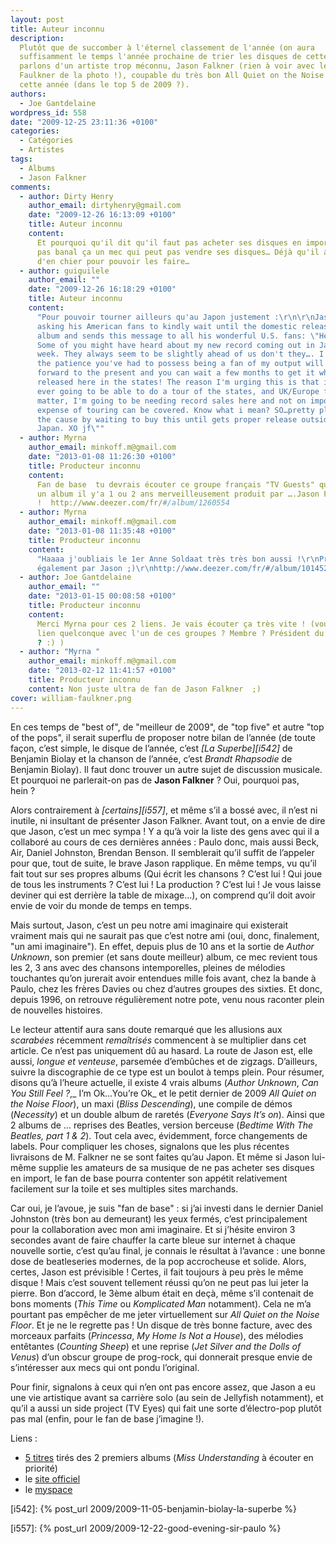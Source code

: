 ```yaml
---
layout: post
title: Auteur inconnu
description:
  Plutôt que de succomber à l'éternel classement de l'année (on aura
  suffisamment le temps l'année prochaine de trier les disques de cette année…),
  parlons d'un artiste trop méconnu, Jason Falkner (rien à voir avec le William
  Faulkner de la photo !), coupable du très bon All Quiet on the Noise Floor
  cette année (dans le top 5 de 2009 ?).
authors:
  - Joe Gantdelaine
wordpress_id: 558
date: "2009-12-25 23:11:36 +0100"
categories:
  - Catégories
  - Artistes
tags:
  - Albums
  - Jason Falkner
comments:
  - author: Dirty Henry
    author_email: dirtyhenry@gmail.com
    date: "2009-12-26 16:13:09 +0100"
    title: Auteur inconnu
    content:
      Et pourquoi qu'il dit qu'il faut pas acheter ses disques en import ? C'est
      pas banal ça un mec qui peut pas vendre ses disques… Déjà qu'il a l'air
      d'en chier pour pouvoir les faire…
  - author: guiguilele
    author_email: ""
    date: "2009-12-26 16:18:29 +0100"
    title: Auteur inconnu
    content:
      "Pour pouvoir tourner ailleurs qu'au Japon justement :\r\n\r\nJason is
      asking his American fans to kindly wait until the domestic release of the
      album and sends this message to all his wonderful U.S. fans: \"Hello all!
      Some of you might have heard about my new record coming out in Japan last
      week. They always seem to be slightly ahead of us don't they…. I'm hoping
      the patience you've had to possess being a fan of my output will carry
      forward to the present and you can wait a few months to get it when it's
      released here in the states! The reason I'm urging this is that if I'm
      ever going to be able to do a tour of the states, and UK/Europe for that
      matter, I'm going to be needing record sales here and not on import so the
      expense of touring can be covered. Know what i mean? SO…pretty please help
      the cause by waiting to buy this until gets proper release outside of
      Japan. XO jf\""
  - author: Myrna
    author_email: minkoff.m@gmail.com
    date: "2013-01-08 11:26:30 +0100"
    title: Producteur inconnu
    content:
      Fan de base  tu devrais écouter ce groupe français "TV Guests" qui a sorti
      un album il y'a 1 ou 2 ans merveilleusement produit par ….Jason Falkner
      !  http://www.deezer.com/fr/#/album/1260554
  - author: Myrna
    author_email: minkoff.m@gmail.com
    date: "2013-01-08 11:35:48 +0100"
    title: Producteur inconnu
    content:
      "Haaaa j'oubliais le 1er Anne Soldaat très très bon aussi !\r\nProduit
      également par Jason ;)\r\nhttp://www.deezer.com/fr/#/album/1014523"
  - author: Joe Gantdelaine
    author_email: ""
    date: "2013-01-15 00:08:58 +0100"
    title: Producteur inconnu
    content:
      Merci Myrna pour ces 2 liens. Je vais écouter ça très vite ! (vous avez un
      lien quelconque avec l'un de ces groupes ? Membre ? Président du fan club
      ? :) )
  - author: "Myrna "
    author_email: minkoff.m@gmail.com
    date: "2013-02-12 11:41:57 +0100"
    title: Producteur inconnu
    content: Non juste ultra de fan de Jason Falkner  ;)
cover: william-faulkner.png
---
```


En ces temps de "best of", de "meilleur de 2009", de "top five" et autre "top of
the pops", il serait superflu de proposer notre bilan de l’année (de toute
façon, c’est simple, le disque de l’année, c’est _[La Superbe][i542]_ de
Benjamin Biolay et la chanson de l’année, c’est _Brandt Rhapsodie_ de Benjamin
Biolay). Il faut donc trouver un autre sujet de discussion musicale. Et pourquoi
ne parlerait-on pas de **Jason Falkner** ? Oui, pourquoi pas, hein ?

Alors contrairement à _[certains][i557]_, et même s’il a bossé avec, il n’est ni
inutile, ni insultant de présenter Jason Falkner. Avant tout, on a envie de dire
que Jason, c’est un mec sympa ! Y a qu’à voir la liste des gens avec qui il a
collaboré au cours de ces dernières années : Paulo donc, mais aussi Beck, Air,
Daniel Johnston, Brendan Benson. Il semblerait qu’il suffit de l’appeler pour
que, tout de suite, le brave Jason rapplique. En même temps, vu qu’il fait tout
sur ses propres albums (Qui écrit les chansons ? C’est lui ! Qui joue de tous
les instruments ? C’est lui ! La production ? C’est lui ! Je vous laisse deviner
qui est derrière la table de mixage…), on comprend qu’il doit avoir envie de
voir du monde de temps en temps.

Mais surtout, Jason, c’est un peu notre ami imaginaire qui existerait vraiment
mais qui ne saurait pas que c’est notre ami (oui, donc, finalement, "un ami
imaginaire"). En effet, depuis plus de 10 ans et la sortie de _Author Unknown_,
son premier (et sans doute meilleur) album, ce mec revient tous les 2, 3 ans
avec des chansons intemporelles, pleines de mélodies touchantes qu’on jurerait
avoir entendues mille fois avant, chez la bande à Paulo, chez les frères Davies
ou chez d’autres groupes des sixties. Et donc, depuis 1996, on retrouve
régulièrement notre pote, venu nous raconter plein de nouvelles histoires.

Le lecteur attentif aura sans doute remarqué que les allusions aux _scarabées_
récemment _remaîtrisés_ commencent à se multiplier dans cet article. Ce n’est
pas uniquement dû au hasard. La route de Jason est, elle aussi, _longue et
venteuse_, parsemée d’embûches et de zigzags. D’ailleurs, suivre la discographie
de ce type est un boulot à temps plein. Pour résumer, disons qu’à l’heure
actuelle, il existe 4 vrais albums (_Author Unknown_, _Can You Still Feel ?_,_
I’m Ok…You’re Ok_ et le petit dernier de 2009 _All Quiet on the Noise Floor_),
un maxi (_Bliss Descending_), une compile de démos (_Necessity_) et un double
album de raretés (_Everyone Says It’s on_). Ainsi que 2 albums de … reprises des
Beatles, version berceuse (_Bedtime With The Beatles, part 1 & 2_). Tout cela
avec, évidemment, force changements de labels. Pour compliquer les choses,
signalons que les plus récentes livraisons de M. Falkner ne se sont faites qu’au
Japon. Et même si Jason lui-même supplie les amateurs de sa musique de ne pas
acheter ses disques en import, le fan de base pourra contenter son appétit
relativement facilement sur la toile et ses multiples sites marchands.

Car oui, je l’avoue, je suis "fan de base" : si j’ai investi dans le dernier
Daniel Johnston (très bon au demeurant) les yeux fermés, c’est principalement
pour la collaboration avec mon ami imaginaire. Et si j’hésite environ 3 secondes
avant de faire chauffer la carte bleue sur internet à chaque nouvelle sortie,
c’est qu’au final, je connais le résultat à l’avance : une bonne dose de
beatleseries modernes, de la pop accrocheuse et solide. Alors, certes, Jason est
prévisible ! Certes, il fait toujours à peu près le même disque ! Mais c’est
souvent tellement réussi qu’on ne peut pas lui jeter la pierre. Bon d’accord, le
3ème album était en deçà, même s’il contenait de bons moments (_This Time_ ou
_Komplicated Man_ notamment). Cela ne m’a pourtant pas empêcher de me jeter
virtuellement sur _All Quiet on the Noise Floor_. Et je ne le regrette pas ! Un
disque de très bonne facture, avec des morceaux parfaits (_Princessa_, _My Home
Is Not a House_), des mélodies entêtantes (_Counting Sheep_) et une reprise
(_Jet Silver and the Dolls of Venus_) d’un obscur groupe de prog-rock, qui
donnerait presque envie de s’intéresser aux mecs qui ont pondu l’original.

Pour finir, signalons à ceux qui n’en ont pas encore assez, que Jason a eu une
vie artistique avant sa carrière solo (au sein de Jellyfish notamment), et qu’il
a aussi un side project (TV Eyes) qui fait une sorte d’électro-pop plutôt pas
mal (enfin, pour le fan de base j’imagine !).

Liens :

- [5 titres](http://www.deezer.com/listen-3915256) tirés des 2 premiers albums
  (_Miss Understanding_ à écouter en priorité)
- le [site officiel](http://www.jasonfalkner.net)
- le [myspace](http://www.myspace.com/jasonfalkner)

[i542]: {% post_url 2009/2009-11-05-benjamin-biolay-la-superbe %}

[i557]: {% post_url 2009/2009-12-22-good-evening-sir-paulo %}
